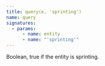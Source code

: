 ```yaml
---
title: query(e, 'sprinting')
name: query
signatures:
  - params:
      - name: entity
      - name: "'sprinting'"
---
```


Boolean, true if the entity is sprinting.
